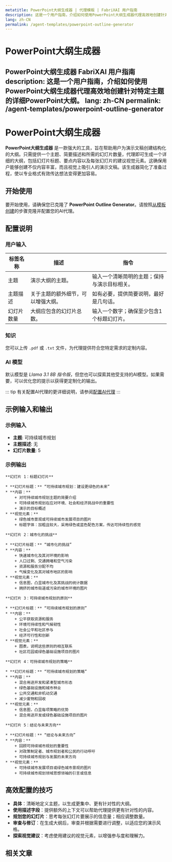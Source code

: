 ```yaml
---
metatitle: PowerPoint大纲生成器 | 代理模板 | FabriXAI 用户指南
description: 这是一个用户指南，介绍如何使用PowerPoint大纲生成器代理高效地创建针对特定主题的详细PowerPoint大纲。
lang: zh-CN
permalink: /agent-templates/powerpoint-outline-generator
---
```


# PowerPoint大纲生成器

**PowerPoint大纲生成器** FabriXAI 用户指南
description: 这是一个用户指南，介绍如何使用PowerPoint大纲生成器代理高效地创建针对特定主题的详细PowerPoint大纲。
lang: zh-CN
permalink: /agent-templates/powerpoint-outline-generator
---

# PowerPoint大纲生成器

**PowerPoint大纲生成器** 是一款强大的工具，旨在帮助用户为演示文稿创建结构化的大纲。只需提供一个主题、简要描述和所需的幻灯片数量，代理即可生成一个详细的大纲，包括幻灯片标题、要点内容以及每张幻灯片的建议视觉元素。这确保用户能够创建不仅内容丰富，而且视觉上吸引人的演示文稿。该生成器简化了准备过程，使以专业格式有效传达想法变得更加容易。

## 开始使用

要开始使用，请确保您已克隆了 **PowerPoint Outline Generator**。请按照[从模板创建](/zh-cn/create-from-templates/)的步骤克隆并配置您的AI代理。

## 配置说明

### 用户输入

| 标签名称            | 描述                                               | 指令                           |
| ---------------------- | --------------------------------------------------------- | ------------------------------------- |
| 主题                    | 演示大纲的主题。                      | 输入一个清晰简明的主题；保持与演示目标相关。 |
| 主题描述 | 关于主题的额外细节，可以增强大纲。 | 如有必要，提供简要说明，最好是几句话。       |
| 幻灯片数量         | 大纲应包含的幻灯片总数。        | 输入一个数字；确保至少包含1个标题幻灯片。          |

### 知识

您可以上传 `.pdf` 或 `.txt` 文件，为代理提供符合您特定需求的定制内容。

### AI 模型

默认模型是 *Llama 3.1 8B 指令版*，但您也可以探索其他受支持的AI模型。如果需要，可以优化您的提示以获得更定制化的输出。

::: tip
有关配置AI代理的更详细说明，请参阅[配置AI代理](/zh-cn/configure-ai-agent/)
:::

## 示例输入和输出

### 示例输入

- **主题**: 可持续城市规划
- **主题描述**: 无
- **幻灯片数量**: 5

### 示例输出

```
**幻灯片 1：标题幻灯片**

* **幻灯片标题：** “可持续城市规划：建设更绿色的未来”
* **内容：**
	+ 对可持续城市规划主题的简要介绍
	+ 可持续城市规划在应对环境、社会和经济挑战中的重要性
	+ 演示的目标概述
* **视觉元素：**
	+ 绿色城市景观或可持续城市发展项目的图片
	+ 标题字体：加粗且较大，采用绿色或蓝色配色方案，传达可持续性的感觉

**幻灯片 2：城市化的挑战**

* **幻灯片标题：** “城市化的挑战”
* **内容：**
	+ 快速城市化及其对环境的影响
	+ 人口过剩、交通拥堵和空气污染
	+ 资源和服务分配不均
	+ 气候变化及其对城市地区的影响
* **视觉元素：**
	+ 信息图，凸显城市化及其挑战的统计数据
	+ 拥挤的城市街道或污染的城市环境的图片

**幻灯片 3：可持续城市规划的原则**

* **幻灯片标题：** “可持续城市规划的原则”
* **内容：**
	+ 公平获取资源和服务
	+ 环境可持续性和气候韧性
	+ 社会公平和社区参与
	+ 经济可行性和创新
* **视觉元素：**
	+ 图表，说明这些原则的相互联系
	+ 社区花园或绿色基础设施项目的图片

**幻灯片 4：可持续城市规划的策略**

* **幻灯片标题：** “可持续城市规划的策略”
* **内容：**
	+ 混合用途开发和紧凑型城市形态
	+ 绿色基础设施和城市林业
	+ 公共交通和非机动交通
	+ 减少废物和回收
* **视觉元素：**
	+ 信息图，凸显每项策略的优势
	+ 混合用途开发或绿色基础设施项目的图片

**幻灯片 5：结论与未来方向**

* **幻灯片标题：** “结论与未来方向”
* **内容：**
	+ 回顾可持续城市规划的重要性
	+ 对政策制定者、城市规划者和公民的行动呼吁
	+ 可持续城市规划与发展的未来方向
* **视觉元素：**
	+ 可持续城市发展项目或绿色城市景观的图片
	+ 可持续城市规划领域思想领袖的引言或信息
```

## 高效配置的技巧

- **具体**：清晰地定义主题，以生成更集中、更有针对性的大纲。
- **使用描述字段**：提供额外的上下文可以帮助代理提供更有针对性的内容。
- **规划您的幻灯片**：思考每张幻灯片要展示的信息量；相应调整数量。
- **审查与修订**：在生成大纲后，审查并根据需要进行调整，以适应您的演示风格。
- **探索视觉建议**：考虑使用建议的视觉元素，以增强参与度和理解力。

## 相关文章

